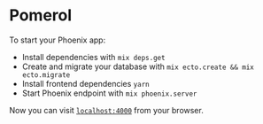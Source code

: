 # Pomerol

To start your Phoenix app:

  * Install dependencies with `mix deps.get`
  * Create and migrate your database with `mix ecto.create && mix ecto.migrate`
  * Install frontend dependencies `yarn`
  * Start Phoenix endpoint with `mix phoenix.server`

Now you can visit [`localhost:4000`](http://localhost:4000) from your browser.
